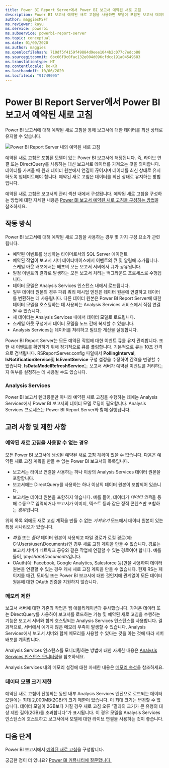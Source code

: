 ```yaml
---
title: Power BI Report Server에서 Power BI 보고서 예약된 새로 고침
description: Power BI 보고서 예약된 새로 고침을 사용하면 모델이 포함된 보고서 데이터를 최신 상태로 유지할 수 있습니다.
author: maggiesMSFT
ms.reviewer: kayu
ms.service: powerbi
ms.subservice: powerbi-report-server
ms.topic: conceptual
ms.date: 01/09/2020
ms.author: maggies
ms.openlocfilehash: 710df5f4159f49884d9eee1044b2c077c7edcb88
ms.sourcegitcommit: 6bc66f9c0fac132e004d096cfdcc191a04549683
ms.translationtype: HT
ms.contentlocale: ko-KR
ms.lasthandoff: 10/06/2020
ms.locfileid: "91749095"
---
```

# <a name="power-bi-report-scheduled-refresh-in-power-bi-report-server"></a>Power BI Report Server에서 Power BI 보고서 예약된 새로 고침
Power BI 보고서에 대해 예약된 새로 고침을 통해 보고서에 대한 데이터를 최신 상태로 유지할 수 있습니다.

![Power BI Report Server 내의 예약된 새로 고침](media/scheduled-refresh/scheduled-refresh-success.png)

예약된 새로 고침은 포함된 모델이 있는 Power BI 보고서에 해당됩니다. 즉, 라이브 연결 또는 DirectQuery를 사용하는 대신 보고서로 데이터를 가져오는 것을 의미합니다. 데이터를 가져올 때 원래 데이터 원본에서 연결이 끊어지며 데이터를 최신 상태로 유지하도록 업데이트해야 합니다. 예약된 새로 고침은 데이터를 최신 상태로 유지하는 방법입니다.

예약된 새로 고침은 보고서의 관리 섹션 내에서 구성됩니다. 예약된 새로 고침을 구성하는 방법에 대한 자세한 내용은 [Power BI 보고서 예약된 새로 고침을 구성하는 방법](configure-scheduled-refresh.md)을 참조하세요.

## <a name="how-this-works"></a>작동 방식
Power BI 보고서에 대해 예약된 새로 고침을 사용하는 경우 몇 가지 구성 요소가 관련됩니다.

* 예약된 이벤트를 생성하는 타이머로서의 SQL Server 에이전트
* 예약된 작업이 보고서 서버 데이터베이스에서 이벤트의 큐 및 알림에 추가됩니다. 스케일 아웃 배포에서는 배포의 모든 보고서 서버에서 큐가 공유됩니다.
* 일정 이벤트의 결과로 발생하는 모든 보고서 처리는 백그라운드 프로세스로 수행됩니다.
* 데이터 모델은 Analysis Services 인스턴스 내에서 로드됩니다.
* 일부 데이터 원본의 경우 파워 쿼리 매시업 엔진은 데이터 원본에 연결하고 데이터를 변환하는 데 사용됩니다. 다른 데이터 원본은 Power BI Report Server에 대한 데이터 모델을 호스팅하는 데 사용되는 Analysis Services 서비스에서 직접 연결될 수 있습니다.
* 새 데이터는 Analysis Services 내에서 데이터 모델로 로드됩니다.
* 스케일 아웃 구성에서 데이터 모델을 노드 간에 복제할 수 있습니다.
* Analysis Services는 데이터를 처리하고 필요한 계산을 실행합니다.

Power BI Report Server는 모든 예약된 작업에 대한 이벤트 큐를 유지 관리합니다. 또한 새 이벤트를 확인하기 위해 정기적으로 큐를 폴링합니다. 기본적으로 큐는 10초 간격으로 검색됩니다. RSReportServer.config 파일에서 **PollingInterval**, **IsNotificationService**및 **IsEventService** 구성 설정을 수정하여 간격을 변경할 수 있습니다. **IsDataModelRefreshService**는 보고서 서버가 예약된 이벤트를 처리하는지 여부를 설정하는 데 사용될 수도 있습니다.

### <a name="analysis-services"></a>Analysis Services
Power BI 보고서 렌더링뿐만 아니라 예약된 새로 고침을 수행하는 데에는 Analysis Services에서 Power BI 보고서의 데이터 모델 로딩이 필요합니다. Analysis Services 프로세스는 Power BI Report Server와 함께 실행됩니다.

## <a name="considerations-and-limitations"></a>고려 사항 및 제한 사항
### <a name="when-scheduled-refresh-cant-be-used"></a>예약된 새로 고침을 사용할 수 없는 경우
모든 Power BI 보고서에 생성된 예약된 새로 고침 계획이 있을 수 없습니다. 다음은 예약된 새로 고침 계획을 만들 수 없는 Power BI 보고서의 목록입니다.

* 보고서는 라이브 연결을 사용하는 하나 이상의 Analysis Services 데이터 원본을 포함합니다.
* 보고서에는 DirectQuery를 사용하는 하나 이상의 데이터 원본이 포함되어 있습니다.
* 보고서는 데이터 원본을 포함하지 않습니다. 예를 들어, 데이터가 *데이터 입력*을 통해 수동으로 입력되거나 보고서가 이미지, 텍스트 등과 같은 정적 콘텐츠만 포함하는 경우입니다.

위의 목록 외에도 새로 고침 계획을 만들 수 없는 *가져오기* 모드에서 데이터 원본이 있는 특정 시나리오가 있습니다.

* *파일* 또는 *폴더* 데이터 원본이 사용되고 파일 경로가 로컬 경로(예: C:\Users\user\Documents)인 경우 새로 고침 계획을 만들 수 없습니다. 경로는 보고서 서버가 네트워크 공유와 같은 작업에 연결할 수 있는 경로여야 합니다. 예를 들어, *\\myshare\Documents*입니다.
* OAuth(예: Facebook, Google Analytics, Salesforce 등)만을 사용하여 데이터 원본을 연결할 수 있는 경우 캐시 새로 고침 계획을 만들 수 없습니다. 현재 RS는 페이지를 매긴, 모바일 또는 Power BI 보고서에 대한 것인지에 관계없이 모든 데이터 원본에 대한 OAuth 인증을 지원하지 않습니다.

### <a name="memory-limits"></a>메모리 제한
보고서 서버에 대한 기존의 작업은 웹 애플리케이션과 유사했습니다. 가져온 데이터 또는 DirectQuery를 사용하여 보고서를 로드하는 기능 및 예약된 새로 고침을 수행하는 기능은 보고서 서버와 함께 호스팅되는 Analysis Services 인스턴스를 사용합니다. 결과적으로, 서버에서 예기치 않은 메모리 부족이 발생할 수 있습니다. Analysis Services에서 보고서 서버와 함께 메모리를 사용할 수 있다는 것을 아는 것에 따라 서버 배포를 계획합니다.

Analysis Services 인스턴스를 모니터링하는 방법에 대한 자세한 내용은 [Analysis Services 인스턴스 모니터링](/sql/analysis-services/instances/monitor-an-analysis-services-instance)을 참조하세요.

Analysis Services 내의 메모리 설정에 대한 자세한 내용은 [메모리 속성](/sql/analysis-services/server-properties/memory-properties)을 참조하세요.

### <a name="data-model-size-limit"></a>데이터 모델 크기 제한
예약된 새로 고침이 진행되는 동안 내부 Analysis Services 엔진으로 로드되는 데이터 모델에는 최대 2,000MB(2GB)의 크기 제한이 있습니다. 이 최대 크기는 변경할 수 없습니다. 데이터 모델이 2GB보다 커질 경우 새로 고침 오류 “결과의 크기가 큰 유형의 대상 제한 길이(2GB)를 초과합니다”가 표시됩니다. 이 경우 모델을 Analysis Services 인스턴스에 호스트하고 보고서에서 모델에 대한 라이브 연결을 사용하는 것이 좋습니다.

## <a name="next-steps"></a>다음 단계
Power BI 보고서에서 [예약된 새로 고침](configure-scheduled-refresh.md)을 구성합니다.

궁금한 점이 더 있나요? [Power BI 커뮤니티에 질문합니다.](https://community.powerbi.com/)